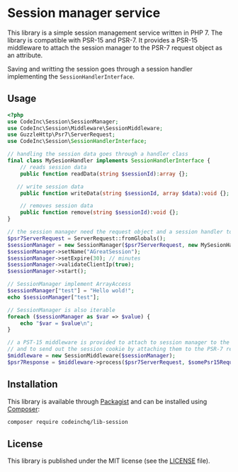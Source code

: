 # Session manager service
This library is a simple session management service written in PHP 7. The library is compatible with PSR-15 and PSR-7. It provides a PSR-15 middleware to attach the session manager to the PSR-7 request object as an attribute. 

Saving and writting the session goes through a session handler implementing the `SessionHandlerInterface`.

## Usage 
```php
<?php
use CodeInc\Session\SessionManager;
use CodeInc\Session\Middleware\SessionMiddleware;
use GuzzleHttp\Psr7\ServerRequest;
use CodeInc\Session\SessionHandlerInterface;

// handling the session data goes through a handler class
final class MySesionHandler implements SessionHandlerInterface {
	// reads session data
    public function readData(string $sessionId):array {};

   // write session data
    public function writeData(string $sessionId, array $data):void {};

    // removes session data
    public function remove(string $sessionId):void {};
}

// the session manager need the request object and a session handler to start
$psr7ServerRequest = ServerRequest::fromGlobals();
$sessionManager = new SessionManager($psr7ServerRequest, new MySesionHandler());
$sessionManager->setName("AGreatSession");
$sessionManager->setExpire(30); // minutes
$sessionManager->validateClientIp(true);
$sessionManager->start();

// SessionManager implement ArrayAccess 
$sessionManager["test"] = "Hello wold!";
echo $sessionManager["test"];

// SessionManager is also iterable
foreach ($sessionManager as $var => $value) {
	echo "$var = $value\n";
}

// a PST-15 middleware is provided to attach to session manager to the request object
// and to send out the session cookie by attaching them to the PSR-7 response.
$middleware = new SessionMiddleware($sessionManager);
$psr7Response = $middleware->process($psr7ServerRequest, $somePsr15RequestHandler);
```

## Installation

This library is available through [Packagist](https://packagist.org/packages/codeinchq/lib-session) and can be installed using [Composer](https://getcomposer.org/): 

```bash
composer require codeinchq/lib-session
```

## License

This library is published under the MIT license (see the [LICENSE](https://github.com/CodeIncHQ/lib-session/blob/master/LICENSE) file). 

